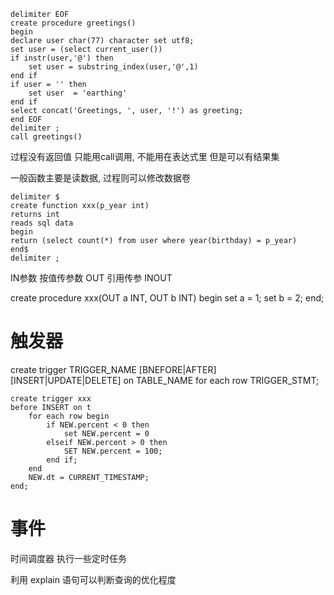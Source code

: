 ```
delimiter EOF
create procedure greetings()
begin
declare user char(77) character set utf8;
set user = (select current_user())
if instr(user,'@') then
	set user = substring_index(user,'@',1)
end if
if user = '' then
	set user  = 'earthing'
end if
select concat('Greetings, ', user, '!') as greeting;
end EOF
delimiter ;
call greetings()
```

过程没有返回值 只能用call调用, 不能用在表达式里
但是可以有结果集

一般函数主要是读数据, 过程则可以修改数据卷
```
delimiter $
create function xxx(p_year int)
returns int
reads sql data
begin
return (select count(*) from user where year(birthday) = p_year)
end$
delimiter ;
```

IN参数 按值传参数
OUT 引用传参
INOUT

create procedure xxx(OUT a INT, OUT b INT)
begin
set a = 1;
set b = 2;
end;

# 触发器 #
create trigger TRIGGER_NAME
[BNEFORE|AFTER]
[INSERT|UPDATE|DELETE]
on TABLE_NAME
for each row
TRIGGER_STMT;

```
create trigger xxx
before INSERT on t
	for each row begin
		if NEW.percent < 0 then
			set NEW.percent = 0
		elseif NEW.percent > 0 then
			SET NEW.percent = 100;
		end if;
	end
	NEW.dt = CURRENT_TIMESTAMP;
end;
```

# 事件 #
时间调度器
执行一些定时任务

利用 explain 语句可以判断查询的优化程度
